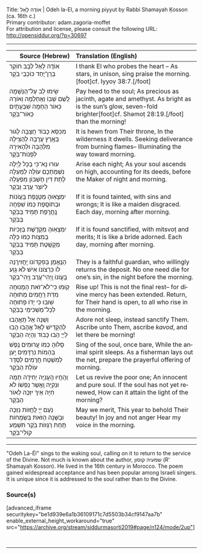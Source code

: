 <html>
<head></head>
<body>
Title: אוֹדֶה לָאֵל | Odeh la-El, a morning piyyut by Rabbi Shamayah Ḳosson (ca. 16th c.)<br />
Primary contributor: adam.zagoria-moffet<br />
For attribution and license, please consult the following URL: <a href="http://opensiddur.org/?p=30697">http://opensiddur.org/?p=30697</a>
<p />
<hr />

<table style="margin-left: auto;margin-right: auto;" class="draggable">
<thead><tr><th id="x" style="text-align: right;">Source (Hebrew)</th><th style="text-align: left;">Translation (English)</th></tr></thead>
<tbody>
<tr><td style="vertical-align:top;">
<div class="liturgy" lang="he">
אוֹדֶה לָאֵל 
לֵבָב חוֹקֵר        
בְּרָן־יַֽחַד 
כּוֹכְבֵי בֹֽקֶר
</span></div></td>
 
<td style="vertical-align:top;">
<div class="english" lang="en">
I thank El 
who probes the heart – 
As stars, in unison, 
sing praise the morning.[foot]cf. Iyyoṿ 38:7.[/foot]
</div></td></tr>


<tr><td style="vertical-align:top;">
<div class="liturgy" lang="he">
שִֽׂימוּ לֵב עַל־הַנְּשָׁמָה     
לֶֽשֶׁם שְׁבוֹ וְאַֽחְלָמָה
וְאוֹרָהּ כְּאוֹר הַחַמָּה   
שִׁבְעָתַֽיִם כְּאוֹר־בֹּֽקֶר
</span></div></td>
 
<td style="vertical-align:top;">
<div class="english" lang="en">
Pay heed to the soul; 
As precious as jacinth, agate and amethyst. 
As bright as is the sun’s glow, 
seven-fold brighter[foot]cf. Shəmoṭ 28:19.[/foot] than the morning! 
</div></td></tr>


<tr><td style="vertical-align:top;">
<div class="liturgy" lang="he">
מִכִּסֵּא כָבוֹד חֻצָּבָה    
לָגוּר בְּאֶֽרֶץ עֲרָבָה
לְהַצִילָהּ מִלֶּהָבָה   
וּלְהָאִירָהּ לִפְנוֹת־בֹּֽקֶר
</span></div></td>
 
<td style="vertical-align:top;">
<div class="english" lang="en">
It is hewn from Their throne,
In the wilderness it dwells. 
Seeking deliverance from burning flames– 
Illuminating the way  toward morning.
</div></td></tr>


<tr><td style="vertical-align:top;">
<div class="liturgy" lang="he">
עוּרוּ נָא־כִּי בְכָל לַֽיְלָה
נִשְׁמַתְכֶם עוֹלָה לְמַעְלָה
לָתֵת דִּין חֶשְׁבּוֹן מִפְעָלָהּ
לְיוֹצֵר עֶֽרֶב וָבֹֽקֶר
</span></div></td>
 
<td style="vertical-align:top;">
<div class="english" lang="en">
Arise each night;
As your soul ascends on high, 
accounting for its deeds, 
before the Maker of night and morning.
</div></td></tr>


<tr><td style="vertical-align:top;">
<div class="liturgy" lang="he">
יִמְצָאֽוּהָ מְטֻנֶֽפֶת  
בַּֽעֲוֹנוֹת וּבְתוֹסֶֽפֶת
כְּמוֹ שִׁפְחָה נֶֽחֱרֶֽפֶת  
תָּמִיד בַּבֹּֽקֶר בַּבֹּֽקֶר
</span></div></td>
 
<td style="vertical-align:top;">
<div class="english" lang="en">
If it is found tainted, 
with sins and wrongs; 
It is like a maiden disgraced. 
Each day, morning after morning.   
</div></td></tr>


<tr><td style="vertical-align:top;">
<div class="liturgy" lang="he">
יִמְצָאֽוּהָ מְקֻדֶֽשֶׁת 
בְּזָכִיוֹת בְּמִצְוֹת 
כְּמוֹ כַּלָּה מְקֻשֶֽׁטֶת   
תָּמִיד בַּבֹּֽקֶר בַּבֹּֽקֶר
</span></div></td>
 
<td style="vertical-align:top;">
<div class="english" lang="en">
If it is found sanctified, 
with mitsvoṭ and merits; 
It is like a bride adorned.
Each day, morning after morning.
</div></td></tr>


<tr><td style="vertical-align:top;">
<div class="liturgy" lang="he">
הַנֶּֽאֱמָן בְּפִקְדוֹנוֹ       
יַֽחֲזִירֶֽנָּה לוֹ כִּרְצוֹנוֹ
אִישׁ לֹא גָוַע בַּֽעֲוֹנוֹ     
וַֽיְהִי־עֶֽרֶב וַֽיְהִי־בֹֽקֶר
</span></div></td>
 
<td style="vertical-align:top;">
<div class="english" lang="en">
They is a faithful guardian, 
who willingly returns the deposit. 
No one need die for one’s sin, 
in the night before the morning.
</div></td></tr>


<tr><td style="vertical-align:top;">
<div class="liturgy" lang="he">
קֽוּמוּ כִּי־לֹא־זֹאת הַמְּנוּחָה
מִדַּת רַֽחֲמִים מְתוּחָה
שֽׁוּבוּ כִּי יָדוֹ פְתוּחָה
לְכָל־מַשְׁכִּימֵי בַבֹּֽקֶר
</span></div></td>
 
<td style="vertical-align:top;">
<div class="english" lang="en">
Rise up! This is not the final rest– 
for divine mercy has been extended. 
Return, for Their hand is open, 
to all who rise in the morning.
</div></td></tr>


<tr><td style="vertical-align:top;">
<div class="liturgy" lang="he">
וְשֵׁנָה אַל תֶּֽאֱהָבוּ        
לְהַקְדִישׁ לָאֵל אֱהָבוּ
הָבוּ לַיְיָ הָבוּ      
כָּבוֹד וְהָיָה הַבֹּֽקֶר
</span></div></td>
 
<td style="vertical-align:top;">
<div class="english" lang="en">
Adore not sleep, 
instead sanctify Them. 
Ascribe unto Them, ascribe
<em>kavod</em>, and let there be morning!
</div></td></tr>


<tr><td style="vertical-align:top;">
<div class="liturgy" lang="he">
סָלּוּהָ כְּמוֹ עֲרוּמִים   
נֶֽפֶשׁ בְּהֵמוֹת נִרְדָּמִים
יַֽעַן לְמִשְׁטַח חֲרָמִים
לְסֵֽדֶר עוֹלַת הַבֹּֽקֶר
</span></div></td>
 
<td style="vertical-align:top;">
<div class="english" lang="en">
Sing of the soul, once bare,
While the animal spirit sleeps. 
As a fisherman lays out the net, 
prepare the prayerful offering of morning.
</div></td></tr>


<tr><td style="vertical-align:top;">
<div class="liturgy" lang="he">
וְהַֽחֲיוּ הָֽעֲנִיָּה      
יְחִידָה תַמָּה וּנְקִיָּה
וַֽאֲשֶר נַפְשׁוֹ לֹא חִיָּה
אֵיךְ יִזְכֶּה לְאוֹר הַבֹּֽקֶר
</span></div></td>
 
<td style="vertical-align:top;">
<div class="english" lang="en">
Let us revive the poor one; 
An innocent and pure soul. 
If the soul has not yet renewed, 
How can it attain the light of the morning?
</div></td></tr>


<tr><td style="vertical-align:top;">
<div class="liturgy" lang="he">
נֹֽעַם יְיָ לַֽחֲזוֹת       
נִזְכֶּה וּבַשָּׁנָה הַזֹּאת
בִּשְׂמָחוֹת תַּֽחַת רְגָזוֹת
בֹּֽקֶר תִּשְׁמַע קוֹלִי־בֹּֽקֶר
</span></div></td>
 
<td style="vertical-align:top;">
<div class="english" lang="en">
May we merit,
This year to behold Their beauty! 
In joy and not anger 
Hear my voice in the morning.
</div></td></tr>
</tbody></table>

<hr />

"Odeh La-Él" sings to the waking soul, calling on it to return to the service of the Divine. Not much is known about the author, שמעיה קוסון (R' Shamayah Ḳosson). He lived in the 16th century in Morocco. The poem gained widespread acceptance and has been popular among Israeli singers. It is unique since it is addressed to the soul rather than to the Divine.

<h3>Source(s)</h3>

[advanced_iframe securitykey="be1d939e6a1b36109171c7d5503b34cf9147aa7b" enable_external_height_workaround="true" src="https://archive.org/stream/siddurmasorti2019#page/n124/mode/2up"]

&nbsp;

<hr />

&nbsp;
</body>
</html>